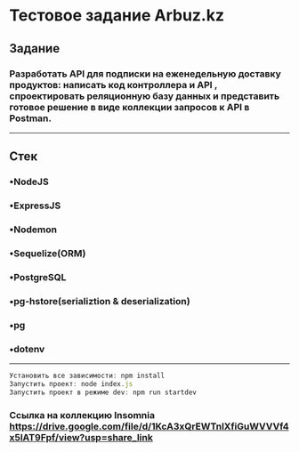 # **Тестовое задание Arbuz.kz**
## **Задание**
### Разработать API для подписки на еженедельную доставку продуктов: написать код контроллера и API , спроектировать реляционную базу данных и представить готовое решение в виде коллекции запросов к API в Postman.
___

## **Стек**
### **•NodeJS**
### **•ExpressJS**
### **•Nodemon**
### **•Sequelize(ORM)**
### **•PostgreSQL**
### **•pg-hstore(serializtion & deserialization)**
### **•pg**
### **•dotenv**
___
```js 
Установить все зависимости: npm install
Запустить проект: node index.js
Запустить проект в режиме dev: npm run startdev
```
### **Ссылка на коллекцию Insomnia** https://drive.google.com/file/d/1KcA3xQrEWTnlXfiGuWVVVf4x5lAT9Fpf/view?usp=share_link